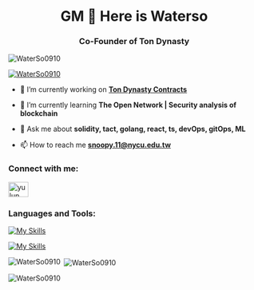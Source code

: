 <h1 align="center">GM 👋 Here is Waterso</h1>
<h3 align="center">Co-Founder of Ton Dynasty</h3>

<p align="left"> <img src="https://komarev.com/ghpvc/?username=WaterSo0910&label=Profile%20views&color=0e75b6&style=flat" alt="WaterSo0910" /> </p>

<p align="left"> <a href="https://github.com/ryo-ma/github-profile-trophy"><img src="https://github-profile-trophy.vercel.app/?username=WaterSo0910&theme=tokyonight" alt="WaterSo0910" /></a> </p>

- 🔭 I’m currently working on [**Ton Dynasty Contracts**](https://github.com/Ton-Dynasty/tondynasty-contracts)

- 🌱 I’m currently learning **The Open Network | Security analysis of blockchain**

- 💬 Ask me about **solidity, tact, golang, react, ts, devOps, gitOps, ML**

- 📫 How to reach me **snoopy.11@nycu.edu.tw**

<h3 align="left">Connect with me:</h3>
<p align="left">
<a href="https://www.linkedin.com/in/tsai-yu-cheng-bb4186207/" target="blank"><img align="center" src="https://raw.githubusercontent.com/rahuldkjain/github-profile-readme-generator/master/src/images/icons/Social/linked-in-alt.svg" alt="yu lun hsu" height="30" width="40" /></a>
</p>

<h3 align="left">Languages and Tools:</h3>

[![My Skills](https://skillicons.dev/icons?i=solidity,react,vite,tailwind,bootstrap,vue,vuetify,redis,remix,py,pytorch,tensorflow,fastapi,postman,docker,ts,js,html,css,md,yarn,npm)](https://skillicons.dev)

[![My Skills](https://skillicons.dev/icons?i=vscode,figma,redis,go,notion,nginx,cloudflare,postgres,mysql,mongodb,matlab,gitlab,github,c,cpp,discord,twitter,ubuntu)](https://skillicons.dev)


<p><img align="left" src="https://github-readme-stats.vercel.app/api/top-langs?&theme=tokyonight&username=WaterSo0910&show_icons=true&locale=en&layout=compact" alt="WaterSo0910" /></p>

<p>&nbsp;<img align="center" src="https://github-readme-stats.vercel.app/api?username=WaterSo0910&theme=tokyonight&show_icons=true&locale=en" alt="WaterSo0910" /></p>

<p><img align="center" src="https://github-readme-streak-stats.herokuapp.com/?user=WaterSo0910&theme=tokyonight" alt="WaterSo0910" /></p>
